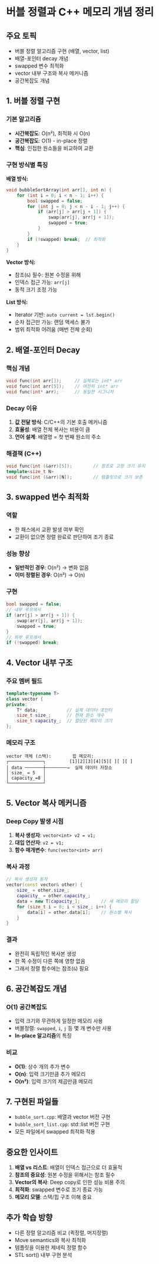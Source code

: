 # 버블 정렬과 C++ 메모리 개념 정리

## 주요 토픽
- 버블 정렬 알고리즘 구현 (배열, vector, list)
- 배열-포인터 decay 개념
- swapped 변수 최적화
- vector 내부 구조와 복사 메커니즘
- 공간복잡도 개념

## 1. 버블 정렬 구현

### 기본 알고리즘
- **시간복잡도**: O(n²), 최적화 시 O(n)
- **공간복잡도**: O(1) - in-place 정렬
- **핵심**: 인접한 원소들을 비교하여 교환

### 구현 방식별 특징

**배열 방식:**
```cpp
void bubbleSortArray(int arr[], int n) {
    for (int i = 0; i < n - 1; i++) {
        bool swapped = false;
        for (int j = 0; j < n - i - 1; j++) {
            if (arr[j] > arr[j + 1]) {
                swap(arr[j], arr[j + 1]);
                swapped = true;
            }
        }
        if (!swapped) break;  // 최적화
    }
}
```

**Vector 방식:**
- 참조(`&`) 필수: 원본 수정을 위해
- 인덱스 접근 가능: `arr[j]`
- 동적 크기 조정 가능

**List 방식:**
- Iterator 기반: `auto current = lst.begin()`
- 순차 접근만 가능: 랜덤 액세스 불가
- 범위 최적화 어려움 (매번 전체 순회)

## 2. 배열-포인터 Decay

### 핵심 개념
```cpp
void func(int arr[]);     // 실제로는 int* arr
void func(int arr[5]);    // 여전히 int* arr  
void func(int* arr);      // 동일한 시그니처
```

### Decay 이유
1. **값 전달 방식**: C/C++의 기본 호출 메커니즘
2. **효율성**: 배열 전체 복사는 비용이 큼
3. **언어 설계**: 배열명 = 첫 번째 원소의 주소

### 해결책 (C++)
```cpp
void func(int (&arr)[5]);        // 참조로 고정 크기 유지
template<size_t N>
void func(int (&arr)[N]);        // 템플릿으로 크기 보존
```

## 3. swapped 변수 최적화

### 역할
- 한 패스에서 교환 발생 여부 확인
- 교환이 없으면 정렬 완료로 판단하여 조기 종료

### 성능 향상
- **일반적인 경우**: O(n²) → 변화 없음
- **이미 정렬된 경우**: O(n²) → O(n)

### 구현
```cpp
bool swapped = false;
// 내부 루프에서
if (arr[j] > arr[j + 1]) {
    swap(arr[j], arr[j + 1]);
    swapped = true;
}
// 외부 루프에서
if (!swapped) break;
```

## 4. Vector 내부 구조

### 주요 멤버 필드
```cpp
template<typename T>
class vector {
private:
    T* data;           // 실제 데이터 포인터
    size_t size_;      // 현재 원소 개수
    size_t capacity_;  // 할당된 메모리 크기
};
```

### 메모리 구조
```
vector 객체 (스택):        힙 메모리:
┌─────────────┐         [1][2][3][4][5][ ][ ][ ]
│ data ───────┼────────→  실제 데이터 저장소
│ size_ = 5   │
│ capacity_=8 │
└─────────────┘
```

## 5. Vector 복사 메커니즘

### Deep Copy 발생 시점
1. **복사 생성자**: `vector<int> v2 = v1;`
2. **대입 연산자**: `v2 = v1;`
3. **함수 매개변수**: `func(vector<int> arr)`

### 복사 과정
```cpp
// 복사 생성자 동작
vector(const vector& other) {
    size_ = other.size_;
    capacity_ = other.capacity_;
    data = new T[capacity_];        // 새 메모리 할당
    for (size_t i = 0; i < size_; i++) {
        data[i] = other.data[i];    // 원소별 복사
    }
}
```

### 결과
- 완전히 독립적인 복사본 생성
- 한 쪽 수정이 다른 쪽에 영향 없음
- 그래서 정렬 함수에는 참조(`&`) 필요

## 6. 공간복잡도 개념

### O(1) 공간복잡도
- 입력 크기와 무관하게 일정한 메모리 사용
- 버블정렬: `swapped`, `i`, `j` 등 몇 개 변수만 사용
- **In-place 알고리즘**의 특징

### 비교
- **O(1)**: 상수 개의 추가 변수
- **O(n)**: 입력 크기만큼 추가 메모리
- **O(n²)**: 입력 크기의 제곱만큼 메모리

## 7. 구현된 파일들

- `bubble_sort.cpp`: 배열과 vector 버전 구현
- `bubble_sort_list.cpp`: std::list 버전 구현
- 모든 파일에서 swapped 최적화 적용

## 중요한 인사이트

1. **배열 vs 리스트**: 배열이 인덱스 접근으로 더 효율적
2. **참조의 중요성**: 원본 수정을 위해서는 참조 필수
3. **Vector의 복사**: Deep copy로 인한 성능 비용 주의
4. **최적화**: swapped 변수로 조기 종료 가능
5. **메모리 모델**: 스택/힙 구조 이해 중요

## 추가 학습 방향

- 다른 정렬 알고리즘 비교 (퀵정렬, 머지정렬)
- Move semantics와 복사 최적화
- 템플릿을 이용한 제네릭 정렬 함수
- STL sort() 내부 구현 분석